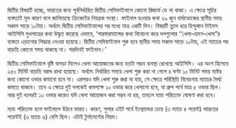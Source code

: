দ্বিতীয় বিষয়টি হচ্ছে, ভারতের জন্য পূর্বনির্ধারিত দ্বিতীয় সেমিফাইনালে কোনো রিজার্ভ ডে না থাকা। এ ক্ষেত্রে সূচির ব্যস্ততাই মূল কারণ বলে জানিয়েছে ক্রিকেটের নিয়ন্ত্রক সংস্থা। ফাইনাল হওয়ার কথা ২৯ জুন বার্বাডোজের স্থানীয় সময় সকাল সাড়ে ১০টায়। অর্থ্যাৎ দ্বিতীয় সেমিফাইনালের পর মধ্যে মাত্র একটি দিন। বিষয়টি তুলে ধরে হিন্দুস্তান টাইমস আইসিসি মুখপাত্রের কথা উদ্ধৃত করেছে এভাবে, ‘পারফরম্যান্সের কথা বিবেচনা করে দলগুলোর ‘‘খেলা–ভ্রমণ–খেলা”র ব্যস্ততা এড়ানোর সিদ্ধান্ত নেওয়া হয়েছে। দ্বিতীয় সেমিফাইনাল শুরু হবে স্থানীয় সময় সকাল সাড়ে ১০টায়, এই ম্যাচের পর বাড়তি কোনো সময় থাকছে না। পরদিনই ফাইনাল।’

দ্বিতীয় সেমিফাইনালে বৃষ্টি বাগড়া দিলেও খেলা আয়োজনের জন্য যতটা সম্ভব ব্যবস্থা রেখেছে আইসিসি। এর অংশ হিসেবে ২৫০ মিনিট বাড়তি বরাদ্দ রাখা হয়েছে। অর্থ্যাৎ নির্ধারিত সময়ে খেলা শুরু করা না গেলে ৪ ঘণ্টা ১০ মিনিট সময় নষ্টের জন্য কোনো ওভার কমানো হবে না। এরপরও যদি খেলা শুরু করা না যায়, সে ক্ষেত্রে পরিস্থিতি বিবেচনায় ম্যাচের দৈর্ঘ্য কমতে থাকবে। তবে এ ক্ষেত্রে দুই দলকেই কমপক্ষে ১০ ওভার করে খেলানো হবে, যা গ্রুপ পর্বে মাত্র ৫ ওভার ছিল। আর দুই দলেরই ১০ ওভার করেও যদি খেলা আয়োজন করা সম্ভব না হয়, তাহলে ম্যাচ পরিত্যক্ত ঘোষণা করা হবে।

ম্যাচ পরিত্যক্ত হলে ফাইনালে উঠবে ভারত। কারণ, সুপার এইট পর্বে ইংল্যান্ডের চেয়ে (৩ ম্যাচে ৪ পয়েন্ট) ভারতের পয়েন্টই (৩ ম্যাচে ৬) বেশি ছিল। এটাই টুর্নামেন্টের নিয়ম।
